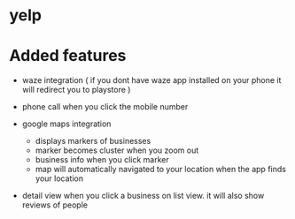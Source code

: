 # yelp

# Added features
 
- waze integration ( if you dont have waze app installed on your phone it will redirect you to playstore )

- phone call when you click the mobile number

- google maps integration
  - displays markers of businesses
  - marker becomes cluster when you zoom out
  - business info when you click marker
  - map will automatically navigated to your location when the app finds your location
  
- detail view when you click a business on list view. it will also show reviews of people
